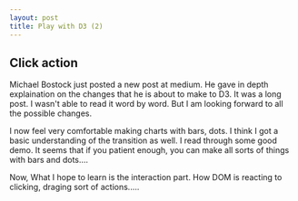 ```yaml
---
layout: post
title: Play with D3 (2)
---
```


## Click action

Michael Bostock just posted a new post at medium. He gave in depth explaination on the changes that he is about to make to D3. It was a long post. I wasn't able to read it word by word. But I am looking forward to all the possible changes. 

I now feel very comfortable making charts with bars, dots. I think I got a basic understanding of the transition as well. I read through some good demo. It seems that if you patient enough, you can make all sorts of things with bars and dots....

Now, What I hope to learn is the interaction part. How DOM is reacting to clicking, draging sort of actions..... 

<style>

div.example {
  font-family: "Helvetica Neue", Helvetica, Arial, sans-serif;
}

.box {
  font: 10px sans-serif;
}

.box line,
.box rect,
.box circle {
  fill: #fff;
  stroke: #000;
  stroke-width: 1.5px;
}

.box .center {
  stroke-dasharray: 3,3;
}

.box .outlier {
  fill: none;
  stroke: #ccc;
}

.h-bar {
    min-height: 15px;
    min-width: 10px;
    background-color: steelblue;
    margin-bottom: 2px;
    font-size: 11px;
    color: #f0f8ff;
    text-align: center;

}

</style>

<script src="http://d3js.org/d3.v3.min.js"></script>
<script src="http://bl.ocks.org/mbostock/raw/4061502/0a200ddf998aa75dfdb1ff32e16b680a15e5cb01/box.js"></script>
<script>

var margin = {top:30, right:20, bottom: 30, left: 50};
    width = 1000 - margin.left -margin.right;
    height = 500 - margin.top - margin.bottom;

    var svg = d3.select("#test")
        .append("svg")
            .attr("width", width + margin.left + margin.right)
            .attr("height", height + margin.top + margin.bottom)
        .append("g")
            .attr("transform", "translate(" + margin.left + "," + margin.top + ")");
 
   function randomValue() {
        return Math.round(Math.random() * 200);
    };

    var circle1 = svg.append("circle")
        .attr("cx", 100)
        .attr("cy", 100)
        .attr("r", 45)
        .attr("text", "spatial analysis")
        .style("fill","green");

    var circle2 = svg.append("circle")
        .attr("cx", 100)
        .attr("cy", 100)
        .attr("r", 55)
        .attr("text", "spatial analysis")
        .style("fill","blue");

    var circle3 = svg.append("circle")
        .attr("cx", 100)
        .attr("cy", 100)
        .attr("r", 35)
        .attr("text", "spatial analysis")
        .style("fill","purple");

     //在1秒（1000毫秒）内将圆心坐标由100变为300


    setInterval(function () {
      circle1.transition()
        .duration(2000)
        .text("spatial")
        .attr("cx", randomValue())
        .attr("cy", randomValue());

      circle2.transition()
        .duration(3000)
        .text("statistics")
        .attr("cx", randomValue()*2)
        .attr("cy", randomValue()*2);
      circle3.transition()
        .duration(500)
        .text("GIS")
        .attr("cx", randomValue())
        .attr("cy", randomValue());

 

    }, 3000);

    circle1.on("mouseover", function() {
    	 circle2.transition()
        .duration(100)
        .text("statistics")
        .attr("cx", randomValue()*2)
        .attr("cy", randomValue()*2);




    });






</script>

<div id="test"></div>


